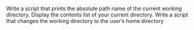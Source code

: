 Write a script that prints the absolute path name of the current working directory.
Display the contents list of your current directory.
Write a script that changes the working directory to the user’s home directory
